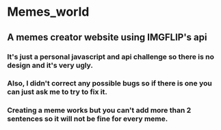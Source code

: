 # Memes_world
## A memes creator website using IMGFLIP's api 

### It's just a personal javascript and api challenge so there is no design and it's very ugly.<br>
### Also, I didn't correct any possible bugs so if there is one you can just ask me to try to fix it.<br>
### Creating a meme works but you can't add more than 2 sentences so it will not be fine for every meme.
